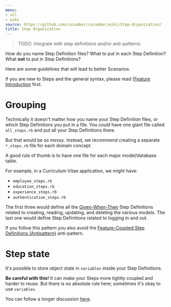 ```yaml
---
menu:
- all
- wiki
source: https://github.com/cucumber/cucumber/wiki/Step-Organization/
title: Step Organization
---
```


> TODO: integrate with step definitions and/or anti-patterns

How do you name Step Definition files? What to put in each Step Definition? What **not** to put in Step Definitions?

Here are some guidelines that will lead to better Scenarios.

If you are new to Steps and the general syntax, please read [[Feature Introduction](/gherkin/feature-introduction/) first.

# Grouping

Technically it doesn't matter how you name your Step Definition files, or which Step Definitions you put in a file. You *could* have one giant file called `all_steps.rb` and put all your Step Definitions there.

But that would be so *messy*. Instead, we recommend creating a separate `*_steps.rb` file for each domain concept.

A good rule of thumb is to have one file for each major model/database table.

For example, in a Curriculum Vitae application, we might have:

- `employee_steps.rb`
- `education_steps.rb`
- `experience_steps.rb`
- `authentication_steps.rb`

The first three would define all the [Given-When-Then](/gherkin/given-when-then/) Step Definitions related to creating, reading, updating, and deleting the various models. The last one would define Step Definitions related to logging in and out.

If you follow this pattern you also avoid the [Feature-Coupled Step Definitions (Antipattern)](/cucumber/anti-patterns/) anti-pattern.

# Step state

It's possible to store object state in `variables` inside your Step Definitions.

**Be careful with this!**  It can make your Steps more tightly coupled and harder to reuse. But there is no absolute rule here; sometimes it's okay to use `variables`.

You can follow a longer discussion [here](http://www.mail-archive.com/rspec-users@rubyforge.org/msg06268.html).
